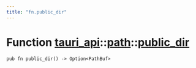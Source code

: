 ```yaml
---
title: "fn.public_dir"
---
```


# Function [tauri_api](/docs/api/rust/tauri_api/../index.html)::​[path](/docs/api/rust/tauri_api/index.html)::​[public_dir](/docs/api/rust/tauri_api/)

    pub fn public_dir() -> Option<PathBuf>
